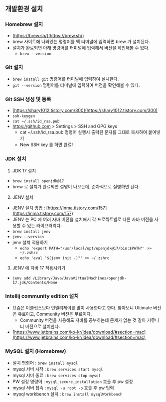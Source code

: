## 개발환경 설치

### Homebrew 설치
- [https://brew.sh/](https://brew.sh/)
- brew 사이트에 나와있는 명령어를 맥 터미널에 입력하면 brew 가 설치된다.
- 설치가 완료되면 아래 명령어를 터미널에 입력해서 버전을 확인해볼 수 있다.
  - `brew --version`
### Git 설치
- `brew install git` 명령어를 터미널에 입력하여 설치한다.
- `git --version` 명령어를 터미널에 입력하여 버전을 확인해볼 수 있다.
### Git SSH 생성 및 등록
- [https://shary1012.tistory.com/300](https://shary1012.tistory.com/300)
- `ssh-keygen`
- `cat ~/.ssh/id_rsa.pub`
- https://github.com > Settings > SSH and GPG keys
  - cat ~/.ssh/id_rsa.pub 명령어 실행시 출력된 문자를 그대로 복사하여 붙여넣기
  - New SSH key 를 하면 완료!
### JDK 설치
1. JDK 17 설치
  - `brew install openjdk@17`
  - brew 로 설치가 완료되면 설명이 나오는데, 순차적으로 실행하면 된다.
2. JENV 설치
  - JENV 설치 방법 : [https://inma.tistory.com/157](https://inma.tistory.com/157)
  - JENV 는 PC 에 여러 자바 버전을 설치해서 각 프로젝트별로 다른 자바 버전을 사용할 수 있는 라이브러리다.
  - `brew install jenv`
  - `jenv --version`
  - jenv 설치 적용하기
    - `echo 'export PATH="/usr/local/opt/openjdk@17/bin:$PATH"' >> ~/.zshrc`
    - `echo 'eval "$(jenv init -)"' >> ~/.zshrc`
3. JENV 에 자바 17 적용시키기
  - `jenv add /Library/Java/JavaVirtualMachines/openjdk-17.jdk/Contents/Home`
### Intellij community edition 설치
- 요즘은 이클립스보다 인텔리제이를 많이 사용한다고 한다. 찾아보니 Ultimate 버전은 유료이고, Community 버전은 무료이다.
  - Community 버전을 사용해도 자바를 공부하는데 문제가 없는 것 같아 커뮤니티 버전으로 설치한다.
- [https://www.jetbrains.com/ko-kr/idea/download/#section=mac](https://www.jetbrains.com/ko-kr/idea/download/#section=mac)

### MySQL 설치 (Homebrew)
- 설치 명령어 : `brew install mysql`
- mysql 서버 시작 : `brew services start mysql`
- mysql 서버 종료 : `brew services stop mysql`
- PW 설정 명령어 : `mysql_secure_installation` 호출 후 pw 설정
- mysql 서버 접속 : `mysql -u root -p` 호출 후 pw 입력
- mysql workbench 설치 : `brew install mysqlWorkbench`
